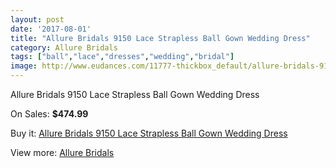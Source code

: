 ```yaml
---
layout: post
date: '2017-08-01'
title: "Allure Bridals 9150 Lace Strapless Ball Gown Wedding Dress"
category: Allure Bridals
tags: ["ball","lace","dresses","wedding","bridal"]
image: http://www.eudances.com/11777-thickbox_default/allure-bridals-9150-lace-strapless-ball-gown-wedding-dress.jpg
---
```

Allure Bridals 9150 Lace Strapless Ball Gown Wedding Dress

On Sales: **$474.99**
<a href="https://www.eudances.com/en/allure-bridals/3708-allure-bridals-9150-lace-strapless-ball-gown-wedding-dress.html"><amp-img layout="responsive" width="600" height="600" src="//www.eudances.com/11777-thickbox_default/allure-bridals-9150-lace-strapless-ball-gown-wedding-dress.jpg" alt="Allure Bridals 9150 Lace Strapless Ball Gown Wedding Dress 0" /></a>
<a href="https://www.eudances.com/en/allure-bridals/3708-allure-bridals-9150-lace-strapless-ball-gown-wedding-dress.html"><amp-img layout="responsive" width="600" height="600" src="//www.eudances.com/11782-thickbox_default/allure-bridals-9150-lace-strapless-ball-gown-wedding-dress.jpg" alt="Allure Bridals 9150 Lace Strapless Ball Gown Wedding Dress 1" /></a>
<a href="https://www.eudances.com/en/allure-bridals/3708-allure-bridals-9150-lace-strapless-ball-gown-wedding-dress.html"><amp-img layout="responsive" width="600" height="600" src="//www.eudances.com/11781-thickbox_default/allure-bridals-9150-lace-strapless-ball-gown-wedding-dress.jpg" alt="Allure Bridals 9150 Lace Strapless Ball Gown Wedding Dress 2" /></a>
<a href="https://www.eudances.com/en/allure-bridals/3708-allure-bridals-9150-lace-strapless-ball-gown-wedding-dress.html"><amp-img layout="responsive" width="600" height="600" src="//www.eudances.com/11780-thickbox_default/allure-bridals-9150-lace-strapless-ball-gown-wedding-dress.jpg" alt="Allure Bridals 9150 Lace Strapless Ball Gown Wedding Dress 3" /></a>
<a href="https://www.eudances.com/en/allure-bridals/3708-allure-bridals-9150-lace-strapless-ball-gown-wedding-dress.html"><amp-img layout="responsive" width="600" height="600" src="//www.eudances.com/11779-thickbox_default/allure-bridals-9150-lace-strapless-ball-gown-wedding-dress.jpg" alt="Allure Bridals 9150 Lace Strapless Ball Gown Wedding Dress 4" /></a>
<a href="https://www.eudances.com/en/allure-bridals/3708-allure-bridals-9150-lace-strapless-ball-gown-wedding-dress.html"><amp-img layout="responsive" width="600" height="600" src="//www.eudances.com/11778-thickbox_default/allure-bridals-9150-lace-strapless-ball-gown-wedding-dress.jpg" alt="Allure Bridals 9150 Lace Strapless Ball Gown Wedding Dress 5" /></a>

Buy it: [Allure Bridals 9150 Lace Strapless Ball Gown Wedding Dress](https://www.eudances.com/en/allure-bridals/3708-allure-bridals-9150-lace-strapless-ball-gown-wedding-dress.html "Allure Bridals 9150 Lace Strapless Ball Gown Wedding Dress")

View more: [Allure Bridals](https://www.eudances.com/en/2-allure-bridals "Allure Bridals")